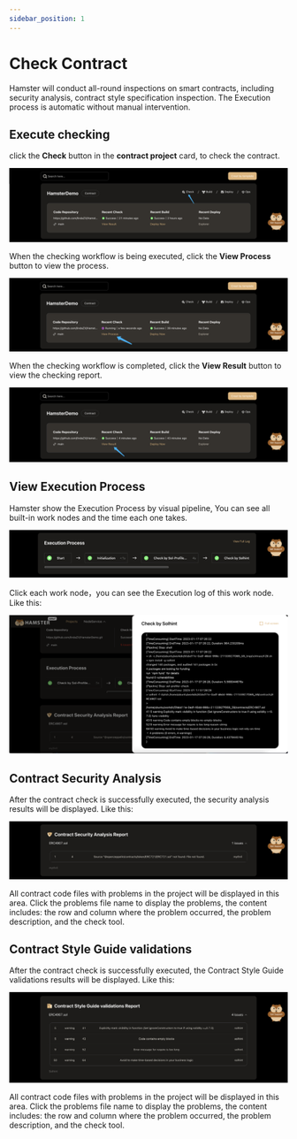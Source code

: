 ```yaml
---
sidebar_position: 1
---
```


# Check Contract

Hamster will conduct all-round inspections on smart contracts, including security analysis, contract style specification inspection. 
The Execution process is automatic without manual intervention.

## Execute checking

click the **Check** button in the **contract project** card, to check the contract.

![createProject](./img/projectListCheck.png)

When the checking workflow is being executed, click the **View Process** button to view the process.

![createProject](./img/projectListCheck2.png)

When the checking workflow is completed, click the **View Result** button to view the checking report.

![createProject](./img/projectListCheck3.png)

## View Execution Process

Hamster show the Execution Process by visual pipeline, You can see all built-in work nodes and the time each one takes. 

![createProject](./img/checkDetailProcess.png)

Click each work node，you can see the Execution log of this work node. Like this:

![createProject](./img/checkLog.png)

## Contract Security Analysis

After the contract check is successfully executed, the security analysis results will be displayed. Like this:

![createProject](./img/contractSecurityAnalysis.png)

All contract code files with problems in the project will be displayed in this area.
Click the problems file name to display the problems, the content includes: the row and column where the problem occurred, the problem description, and the check tool.

## Contract Style Guide validations

After the contract check is successfully executed, the Contract Style Guide validations results will be displayed. Like this:

![createProject](./img/contractStyleGuideValidations.png)

All contract code files with problems in the project will be displayed in this area.
Click the problems file name to display the problems, the content includes: the row and column where the problem occurred, the problem description, and the check tool.

